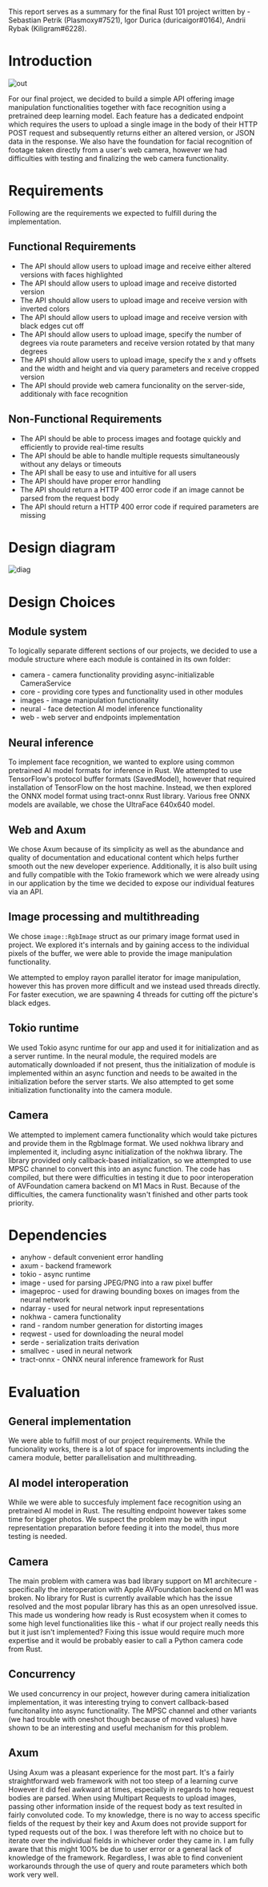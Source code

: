 This report serves as a summary for the final Rust 101 project written by - Sebastian Petrik (Plasmoxy#7521), Igor Durica (duricaigor#0164), Andrii Rybak (Kiligram#6228).

# Introduction

![out](https://user-images.githubusercontent.com/31391787/228638774-5de3e49c-0058-4f22-b1c6-9b8f4413c94f.jpg)

For our final project, we decided to build a simple API offering image manipulation functionalities together with face recognition using a pretrained deep learning model.
Each feature has a dedicated endpoint which requires the users to upload a single image in the body of their HTTP POST request and subsequently returns either an altered version, or
JSON data in the response.
We also have the foundation for facial recognition of footage taken directly from a user's web camera, however we had difficulties with testing and finalizing the web camera functionality.

# Requirements

Following are the requirements we expected to fulfill during the implementation.

## Functional Requirements

- The API should allow users to upload image and receive either altered versions with faces highlighted
- The API should allow users to upload image and receive distorted version
- The API should allow users to upload image and receive version with inverted colors
- The API should allow users to upload image and receive version with black edges cut off
- The API should allow users to upload image, specify the number of degrees via route parameters and receive version rotated by that many degrees
- The API should allow users to upload image, specify the x and y offsets and the width and height and via query parameters and receive cropped version
- The API should provide web camera funcionality on the server-side, additionaly with face recognition

## Non-Functional Requirements

- The API should be able to process images and footage quickly and efficiently to provide real-time results
- The API should be able to handle multiple requests simultaneously without any delays or timeouts
- The API shall be easy to use and intuitive for all users
- The API should have proper error handling 
- The API should return a HTTP 400 error code if an image cannot be parsed from the request body
- The API should return a HTTP 400 error code if required parameters are missing 

# Design diagram

![diag](https://user-images.githubusercontent.com/31391787/236169858-c5ca644f-51fe-4305-b0d3-3e9ae4046802.png)

# Design Choices

## Module system
To logically separate different sections of our projects, we decided to use a module structure where each module is contained in its own folder:
- camera - camera functionality providing async-initializable CameraService
- core - providing core types and functionality used in other modules
- images - image manipulation functionality
- neural - face detection AI model inference functionality
- web -  web server and endpoints implementation

## Neural inference
To implement face recognition, we wanted to explore using common pretrained AI model formats for inference in Rust. We attempted to use TensorFlow's protocol buffer formats (SavedModel), however that required
installation of TensorFlow on the host machine. Instead, we then explored the ONNX model format using tract-onnx Rust library. Various free ONNX models are available, we chose the UltraFace 640x640 model.

## Web and Axum

We chose Axum because of its simplicity as well as the abundance and quality of documentation and educational content which helps further smooth out the new developer experience.
Additionally, it is also built using and fully compatible with the Tokio framework which we were already using in our application by the time we decided to expose our individual features via an API.

## Image processing and multithreading 
We chose `image::RgbImage` struct as our primary image format used in project. We explored it's internals and by gaining access to the individual pixels of the buffer, we were able
to provide the image manipulation functionality.

We attempted to employ rayon parallel iterator for image manipulation, however this has proven more difficult and we instead used threads directly.
For faster execution, we are spawning 4 threads for cutting off the picture's black edges.

## Tokio runtime
We used Tokio async runtime for our app and used it for initialization and as a server runtime. In the neural module, the required models are automatically downloaded if not present, thus
the initialization of module is implemented within an async function and needs to be awaited in the initialization before the server starts. We also attempted to get some initialization functionality
into the camera module.

## Camera
We attempted to implement camera functionality which would take pictures and provide them in the RgbImage format. We used nokhwa library and implemented it, including async initialization of the nokhwa library.
The library provided only callback-based initialization, so we attempted to use MPSC channel to convert this into an async function. The code has compiled, but there were difficulties in testing
it due to poor interoperation of AVFoundation camera backend on M1 Macs in Rust. Because of the difficulties, the camera functionality wasn't finished and other parts took priority.

# Dependencies

- anyhow - default convenient error handling
- axum - backend framework
- tokio - async runtime
- image - used for parsing JPEG/PNG into a raw pixel buffer
- imageproc - used for drawing bounding boxes on images from the neural network 
- ndarray - used for neural network input representations
- nokhwa - camera functionality
- rand - random number generation for distorting images
- reqwest - used for downloading the neural model
- serde - serialization traits derivation
- smallvec - used in neural network
- tract-onnx - ONNX neural inference framework for Rust

# Evaluation

## General implementation
We were able to fulfill most of our project requirements. While the funcionality works, there is a lot of space for improvements including the camera module, better parallelisation and multithreading.

## AI model interoperation
While we were able to succesfuly implement face recognition using an pretrained AI model in Rust. The resulting endpoint however takes some time for bigger photos. We suspect the problem may be with input
representation preparation before feeding it into the model, thus more testing is needed.

## Camera
The main problem with camera was bad library support on M1 architecure - specifically the interoperation with Apple AVFoundation backend on M1 was broken. No library for Rust is currently available which has the issue resolved and the most popular library has this as an open unresolved issue. This made us wondering how ready is Rust ecosystem when it comes to some high level functionalities like this - what if our project really needs this but it just isn't implemented?
Fixing this issue would require much more expertise and it would be probably easier to call a Python camera code from Rust.

## Concurrency
We used concurrency in our project, however during camera initialization implementation, it was interesting trying to convert callback-based funcitonality into async functionality. The MPSC channel and other variants (we had trouble with oneshot though because of moved values) have shown to be an interesting and useful mechanism for this problem.

## Axum

Using Axum was a pleasant experience for the most part.
It's a fairly straightforward web framework with not too steep of a learning curve
However it did feel awkward at times, especially in regards to how request bodies are parsed.
When using Multipart Requests to upload images, passing other information inside of the request body as text resulted in fairly convoluted code.
To my knowledge, there is no way to access specific fields of the request by their key and Axum does not provide support for typed requests out of the box.
I was therefore left with no choice but to iterate over the individual fields in whichever order they came in.
I am fully aware that this might 100% be due to user error or a general lack of knowledge of the framework.
Regardless, I was able to find convenient workarounds through the use of query and route parameters which both work very well. 

